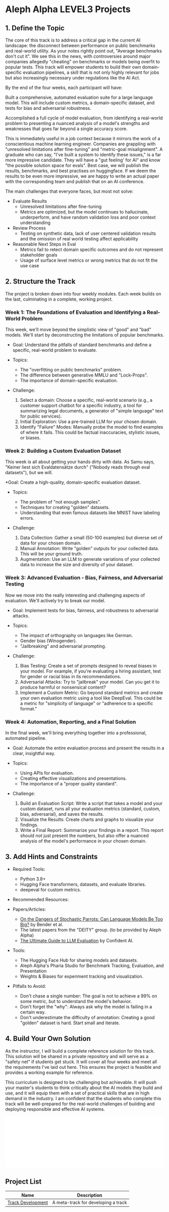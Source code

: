# Aleph Alpha LEVEL3 Projects

## 1. Define the Topic
The core of this track is to address a critical gap in the current AI landscape: the disconnect between performance on public benchmarks and real-world utility. As your notes rightly point out, "Average benchmarks don't cut it". We see this in the news, with controversies around major companies allegedly "cheating" on benchmarks or models being overfit to popular tests. This track will empower students to build their own domain-specific evaluation pipelines, a skill that is not only highly relevant for jobs but also increasingly necessary under regulations like the AI Act.

By the end of the four weeks, each participant will have:

Built a comprehensive, automated evaluation suite for a large language model. This will include custom metrics, a domain-specific dataset, and tests for bias and adversarial robustness.

Accomplished a full cycle of model evaluation, from identifying a real-world problem to presenting a nuanced analysis of a model's strengths and weaknesses that goes far beyond a single accuracy score.

This is immediately useful in a job context because it mirrors the work of a conscientious machine learning engineer. Companies are grappling with "unresolved limitations after fine-tuning" and "metric-goal misalignment". A graduate who can say, "I've built a system to identify these issues," is a far more impressive candidate. They will have a "gut feeling' for AI" and know "the possible solution space for evals".
Best case, we will publish the results, benchmarks, and best practises on huggingface. If we deem the results to be even more impressive, we are happy to write an actual paper with the corresponding team and publish that on an AI conference.

The main challenges that everyone faces, but most not solve:
* Evaluate Results
  * Unresolved limitations after fine-tuning
  * Metrics are optimized, but the model continues to hallucinate, underperform, and have random validation loss and poor context understanding
* Review Process
  * Testing on synthetic data, lack of user centered validation results and the omission of real world testing affect applicability
* Reasonable Next Steps in Eval
  * Metrics fail to retect domain specific outcomes and do not represent stakeholder goals
  * Usage of surface level metrics or wrong metrics that do not fit the use case


## 2. Structure the Track
The project is broken down into four weekly modules. Each week builds on the last, culminating in a complete, working project.

### Week 1: The Foundations of Evaluation and Identifying a Real-World Problem
This week, we'll move beyond the simplistic view of "good" and "bad" models. We'll start by deconstructing the limitations of popular benchmarks.

* Goal: Understand the pitfalls of standard benchmarks and define a specific, real-world problem to evaluate.

* Topics:
  * The "overfitting on public benchmarks" problem.
  * The difference between generative MMLU and "Lock-Props".
  * The importance of domain-specific evaluation.

* Challenge:
  1. Select a domain: Choose a specific, real-world scenario (e.g., a customer support chatbot for a specific industry, a tool for summarizing legal documents, a generator of "simple language" text for public services).
  2. Initial Exploration: Use a pre-trained LLM for your chosen domain.
  3. Identify "Failure" Modes: Manually probe the model to find examples of where it fails. This could be factual inaccuracies, stylistic issues, or biases.

### Week 2: Building a Custom Evaluation Dataset
This week is all about getting your hands dirty with data. As Samu says, "Keiner liest sich Evaldatensätze durch" ("Nobody reads through eval datasets"), but we will.

*Goal: Create a high-quality, domain-specific evaluation dataset.

* Topics:
  * The problem of "not enough samples".
  * Techniques for creating "golden" datasets.
  * Understanding that even famous datasets like MNIST have labeling errors.

* Challenge:
  1. Data Collection: Gather a small (50-100 examples) but diverse set of data for your chosen domain.
  2. Manual Annotation: Write "golden" outputs for your collected data. This will be your ground truth.
  3. Augmentation: Use an LLM to generate variations of your collected data to increase the size and diversity of your dataset.


### Week 3: Advanced Evaluation - Bias, Fairness, and Adversarial Testing
Now we move into the really interesting and challenging aspects of evaluation. We'll actively try to break our model.

* Goal: Implement tests for bias, fairness, and robustness to adversarial attacks.

* Topics:
  * The impact of orthography on languages like German.
  * Gender bias (Winogender).
  * "Jailbreaking" and adversarial prompting.

* Challenge:
  1. Bias Testing: Create a set of prompts designed to reveal biases in your model. For example, if you're evaluating a hiring assistant, test for gender or racial bias in its recommendations.
  2. Adversarial Attacks: Try to "jailbreak" your model. Can you get it to produce harmful or nonsensical content?
  3. Implement a Custom Metric: Go beyond standard metrics and create your own evaluation metric using a tool like DeepEval. This could be a metric for "simplicity of language" or "adherence to a specific format."


### Week 4: Automation, Reporting, and a Final Solution
In the final week, we'll bring everything together into a professional, automated pipeline.

* Goal: Automate the entire evaluation process and present the results in a clear, insightful way.

* Topics:
  * Using APIs for evaluation.
  * Creating effective visualizations and presentations.
  * The importance of a "proper quality standard".

* Challenge:
  1. Build an Evaluation Script: Write a script that takes a model and your custom dataset, runs all your evaluation metrics (standard, custom, bias, adversarial), and saves the results.
  2. Visualize the Results: Create charts and graphs to visualize your findings.
  3. Write a Final Report: Summarize your findings in a report. This report should not just present the numbers, but also offer a nuanced analysis of the model's performance in your chosen domain.


## 3. Add Hints and Constraints
* Required Tools:
  * Python 3.8+
  * Hugging Face transformers, datasets, and evaluate libraries.
  * deepeval for custom metrics.

* Recommended Resources:

* Papers/Articles:
  * [On the Dangers of Stochastic Parrots: Can Language Models Be Too Big?](https://faculty.washington.edu/ebender//papers/Bender-NE-ExpAI.pdf) by Bender et al.
  * The latest papers from the "DEITY" group. (to be provided by Aleph Alpha)
  * [The Ultimate Guide to LLM Evaluation](https://www.confident-ai.com/blog/how-to-evaluate-llm-applications#:~:text=In%20this%20article%2C%20as%20the%20founder%20of%20Confident,when%20building%20RAG%20applications%20that%20evaluation%20can%20solve.) by Confident AI.

* Tools:
  * The Hugging Face Hub for sharing models and datasets.
  * Aleph Alpha's Pharia Studio for Benchmark Tracking, Evaluation, and Presentation
  * Weights & Biases for experiment tracking and visualization.

* Pitfalls to Avoid:
  * Don't chase a single number: The goal is not to achieve a 99% on some metric, but to understand the model's behavior.
  * Don't forget the "why": Always ask why the model is failing in a certain way.
  * Don't underestimate the difficulty of annotation: Creating a good "golden" dataset is hard. Start small and iterate.


## 4. Build Your Own Solution
As the instructor, I will build a complete reference solution for this track. This solution will be shared in a private repository and will serve as a "safety net" if students get stuck. It will cover all four weeks and meet all the requirements I've laid out here. This ensures the project is feasible and provides a working example for reference.

This curriculum is designed to be challenging but achievable. It will push your master's students to think critically about the AI models they build and use, and it will equip them with a set of practical skills that are in high demand in the industry. I am confident that the students who complete this track will be well-prepared for the real-world challenges of building and deploying responsible and effective AI systems.


![logo](./level3.png)

## Project List

| Name                                               | Description                         |
| -------------------------------------------------- | ----------------------------------- |
| [Track Development](./track-development/README.md) | A meta-track for developing a track |


